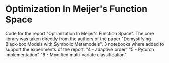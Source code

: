 # Optimization In Meijer's Function Space

Code for the report "Optimization In Meijer's Function Space". The core library was taken directly from the authors of the paper "Demystifying Black-box Models with Symbolic Metamodels". 3 notebooks where added to support the experiments of the report:
"4 - adaptive order"
"5 - Pytorch implementation"
"6 - Modified multi-variate classification".

